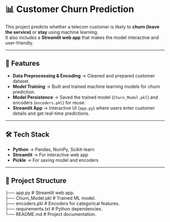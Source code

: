 # 📊 Customer Churn Prediction

This project predicts whether a telecom customer is likely to **churn (leave the service)** or **stay** using machine learning.  
It also includes a **Streamlit web app** that makes the model interactive and user-friendly.

---

## 🚀 Features
- **Data Preprocessing & Encoding** → Cleaned and prepared customer dataset.  
- **Model Training** → Built and trained machine learning models for churn prediction.  
- **Model Persistence** → Saved the trained model (`Churn_Model.pkl`) and encoders (`encoders.pkl`) for reuse.  
- **Streamlit App** → Interactive UI (`app.py`) where users enter customer details and get real-time predictions.  

---

## 🛠️ Tech Stack
- **Python** → Pandas, NumPy, Scikit-learn  
- **Streamlit** → For interactive web app  
- **Pickle** → For saving model and encoders  

---

## 📂 Project Structure
├── app.py # Streamlit web app.  
├── Churn_Model.pkl # Trained ML model.   
├── encoders.pkl # Encoders for categorical features.  
├── requirements.txt # Python dependencies.  
└── README.md # Project documentation.
